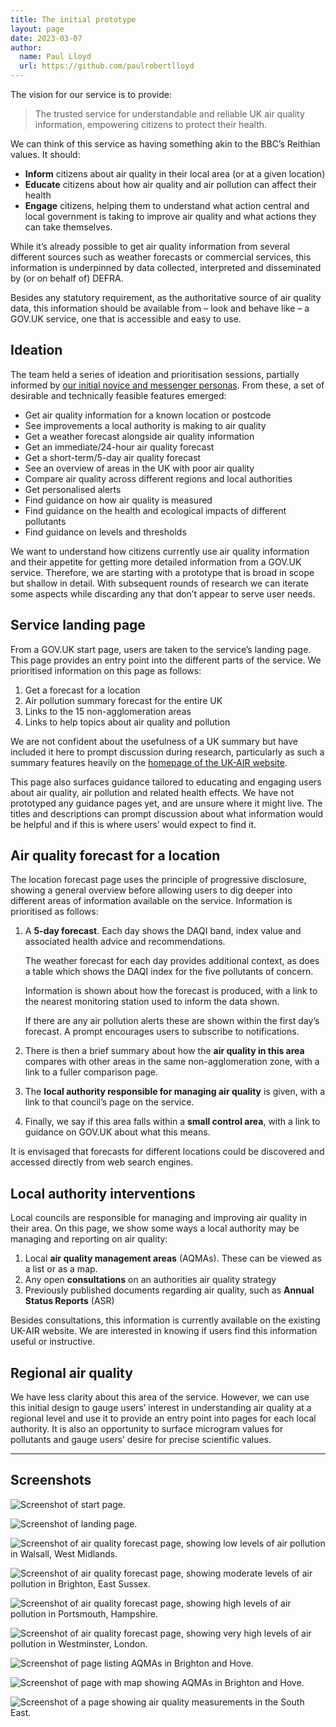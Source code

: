 ```yaml
---
title: The initial prototype
layout: page
date: 2023-03-07
author:
  name: Paul Lloyd
  url: https://github.com/paulrobertlloyd
---
```


The vision for our service is to provide:

> The trusted service for understandable and reliable UK air quality information, empowering citizens to protect their health.

We can think of this service as having something akin to the BBC’s Reithian values. It should:

* **Inform** citizens about air quality in their local area (or at a given location)
* **Educate** citizens about how air quality and air pollution can affect their health
* **Engage** citizens, helping them to understand what action central and local government is taking to improve air quality and what actions they can take themselves.

While it’s already possible to get air quality information from several different sources such as weather forecasts or commercial services, this information is underpinned by data collected, interpreted and disseminated by (or on behalf of) DEFRA.

Besides any statutory requirement, as the authoritative source of air quality data, this information should be available from – look and behave like – a GOV.UK service, one that is accessible and easy to use.

## Ideation

The team held a series of ideation and prioritisation sessions, partially informed by [our initial novice and messenger personas](/posts/citizen-alpha/personas). From these, a set of desirable and technically feasible features emerged:

* Get air quality information for a known location or postcode
* See improvements a local authority is making to air quality
* Get a weather forecast alongside air quality information
* Get an immediate/24-hour air quality forecast
* Get a short-term/5-day air quality forecast
* See an overview of areas in the UK with poor air quality
* Compare air quality across different regions and local authorities
* Get personalised alerts
* Find guidance on how air quality is measured
* Find guidance on the health and ecological impacts of different pollutants
* Find guidance on levels and thresholds

We want to understand how citizens currently use air quality information and their appetite for getting more detailed information from a GOV.UK service. Therefore, we are starting with a prototype that is broad in scope but shallow in detail. With subsequent rounds of research we can iterate some aspects while discarding any that don’t appear to serve user needs.

## Service landing page

From a GOV.UK start page, users are taken to the service’s landing page. This page provides an entry point into the different parts of the service. We prioritised information on this page as follows:

1. Get a forecast for a location
2. Air pollution summary forecast for the entire UK
3. Links to the 15 non-agglomeration areas
4. Links to help topics about air quality and pollution

We are not confident about the usefulness of a UK summary but have included it here to prompt discussion during research, particularly as such a summary features heavily on the [homepage of the UK-AIR website](https://uk-air.defra.gov.uk).

This page also surfaces guidance tailored to educating and engaging users about air quality, air pollution and related health effects. We have not prototyped any guidance pages yet, and are unsure where it might live. The titles and descriptions can prompt discussion about what information would be helpful and if this is where users’ would expect to find it.

## Air quality forecast for a location

The location forecast page uses the principle of progressive disclosure, showing a general overview before allowing users to dig deeper into different areas of information available on the service. Information is prioritised as follows:

1. A **5-day forecast**. Each day shows the DAQI band, index value and associated health advice and recommendations.

    The weather forecast for each day provides additional context, as does a table which shows the DAQI index for the five pollutants of concern.

    Information is shown about how the forecast is produced, with a link to the nearest monitoring station used to inform the data shown.

    If there are any air pollution alerts these are shown within the first day’s forecast. A prompt encourages users to subscribe to notifications.
2. There is then a brief summary about how the **air quality in this area** compares with other areas in the same non-agglomeration zone, with a link to a fuller comparison page.
3. The **local authority responsible for managing air quality** is given, with a link to that council’s page on the service.
4. Finally, we say if this area falls within a **small control area**, with a link to guidance on GOV.UK about what this means.

It is envisaged that forecasts for different locations could be discovered and accessed directly from web search engines.

## Local authority interventions

Local councils are responsible for managing and improving air quality in their area. On this page, we show some ways a local authority may be managing and reporting on air quality:

1. Local **air quality management areas** (AQMAs). These can be viewed as a list or as a map.
2. Any open **consultations** on an authorities air quality strategy
3. Previously published documents regarding air quality, such as **Annual Status Reports** (ASR)

Besides consultations, this information is currently available on the existing UK-AIR website. We are interested in knowing if users find this information useful or instructive.

## Regional air quality

We have less clarity about this area of the service. However, we can use this initial design to gauge users’ interest in understanding air quality at a regional level and use it to provide an entry point into pages for each local authority. It is also an opportunity to surface microgram values for pollutants and gauge users’ desire for precise scientific values.

***

## Screenshots

![Screenshot of start page.](../../images/initial-prototype/1.png "GOV.UK start page")

![Screenshot of landing page.](../../images/initial-prototype/2.png "Landing page")

![Screenshot of air quality forecast page, showing low levels of air pollution in Walsall, West Midlands.](../../images/initial-prototype/3.png "Air quality forecast page (low pollution, DAQI explainer shown)")

![Screenshot of air quality forecast page, showing moderate levels of air pollution in Brighton, East Sussex.](../../images/initial-prototype/4.png "Air quality forecast page (high pollution)")

![Screenshot of air quality forecast page, showing high levels of air pollution in Portsmouth, Hampshire.](../../images/initial-prototype/5.png "Air quality forecast page (moderate pollution)")

![Screenshot of air quality forecast page, showing very high levels of air pollution in Westminster, London.](../../images/initial-prototype/6.png "Air quality forecast page (very high pollution)")

![Screenshot of page listing AQMAs in Brighton and Hove.](../../images/initial-prototype/7.png "Local authority page")

![Screenshot of page with map showing AQMAs in Brighton and Hove.](../../images/initial-prototype/8.png "Local authority page (with AQMAs shown on a map)")

![Screenshot of a page showing air quality measurements in the South East.](../../images/initial-prototype/9.png "Region page)")
